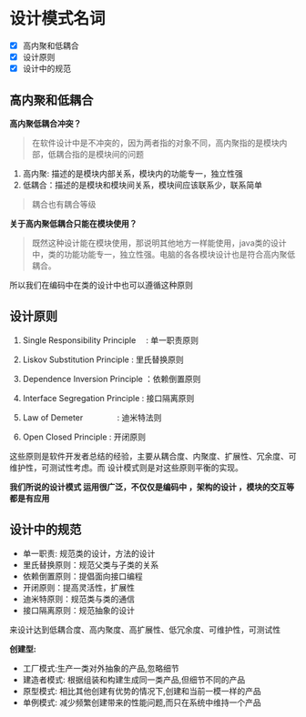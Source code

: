 # 设计模式名词

- [x] 高内聚和低耦合
- [x] 设计原则
- [x] 设计中的规范

## 高内聚和低耦合

**高内聚低耦合冲突？**
> 在软件设计中是不冲突的，因为两者指的对象不同，高内聚指的是模块内部，低耦合指的是模块间的问题

1. 高内聚: 描述的是模块内部关系，模块内的功能专一，独立性强
2. 低耦合：描述的是模块和模块间关系，模块间应该联系少，联系简单

> 耦合也有耦合等级

**关于高内聚低耦合只能在模块使用？**
> 既然这种设计能在模块使用，那说明其他地方一样能使用，java类的设计中，类的功能功能专一，独立性强。电脑的各各模块设计也是符合高内聚低耦合。

所以我们在编码中在类的设计中也可以遵循这种原则

## 设计原则
1. Single Responsibility Principle　 : 单一职责原则

2. Liskov Substitution Principle     : 里氏替换原则

3. Dependence Inversion Principle ：依赖倒置原则

4. Interface Segregation Principle  : 接口隔离原则

5. Law of Demeter　　　　           : 迪米特法则

6. Open Closed Principle               : 开闭原则

这些原则是软件开发者总结的经验，主要从耦合度、内聚度、扩展性、冗余度、可维护性，可测试性考虑。而
设计模式则是对这些原则平衡的实现。

**我们所说的设计模式 运用很广泛，不仅仅是编码中 ，架构的设计 ，模块的交互等都是有应用**


## 设计中的规范

+ 单一职责: 规范类的设计，方法的设计
+ 里氏替换原则：规范父类与子类的关系
+ 依赖倒置原则：提倡面向接口编程
+ 开闭原则：提高灵活性，扩展性
+ 迪米特原则：规范类与类的通信
+ 接口隔离原则：规范抽象的设计

来设计达到低耦合度、高内聚度、高扩展性、低冗余度、可维护性，可测试性

**创建型:**
+ 工厂模式:生产一类对外抽象的产品,忽略细节
+ 建造者模式: 根据组装和构建生成同一类产品,但细节不同的产品
+ 原型模式: 相比其他创建有优势的情况下,创建和当前一模一样的产品
+ 单例模式: 减少频繁创建带来的性能问题,而只在系统中维持一个产品

